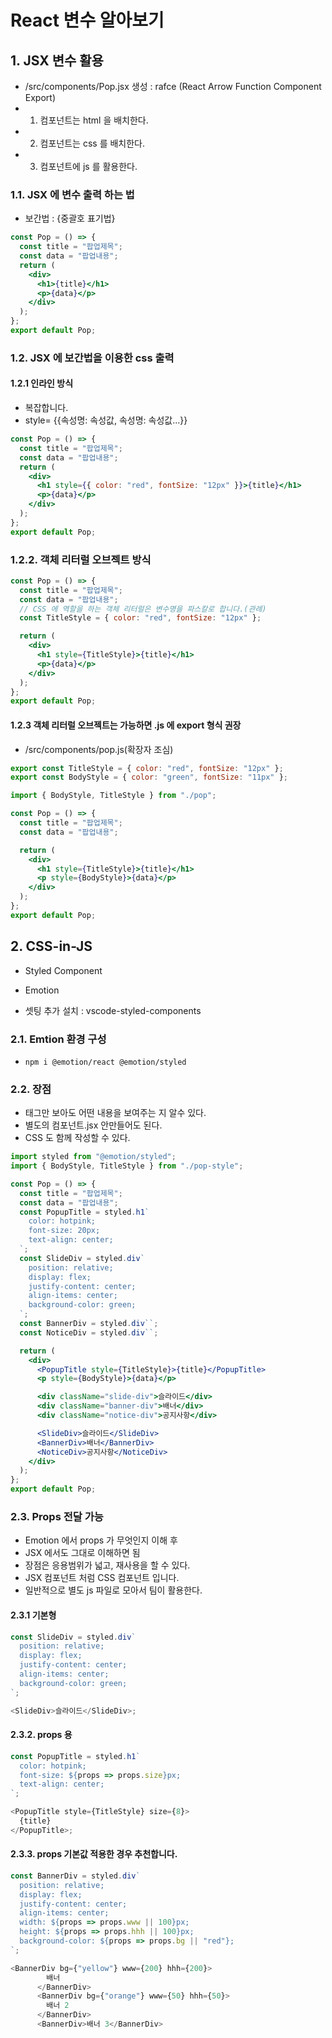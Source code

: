# React 변수 알아보기

## 1. JSX 변수 활용

- /src/components/Pop.jsx 생성
  : rafce (React Arrow Function Component Export)
- 1. 컴포넌트는 html 을 배치한다.
- 2. 컴포넌트는 css 를 배치한다.
- 3. 컴포넌트에 js 를 활용한다.

### 1.1. JSX 에 변수 출력 하는 법

- 보간법 : {중괄호 표기법}

```jsx
const Pop = () => {
  const title = "팝업제목";
  const data = "팝업내용";
  return (
    <div>
      <h1>{title}</h1>
      <p>{data}</p>
    </div>
  );
};
export default Pop;
```

### 1.2. JSX 에 보간법을 이용한 css 출력

#### 1.2.1 인라인 방식

- 복잡합니다.
- style= {{속성명: 속성값, 속성명: 속성값...}}

```jsx
const Pop = () => {
  const title = "팝업제목";
  const data = "팝업내용";
  return (
    <div>
      <h1 style={{ color: "red", fontSize: "12px" }}>{title}</h1>
      <p>{data}</p>
    </div>
  );
};
export default Pop;
```

### 1.2.2. 객체 리터럴 오브젝트 방식

```jsx
const Pop = () => {
  const title = "팝업제목";
  const data = "팝업내용";
  // CSS 에 역할을 하는 객체 리터럴은 변수명을 파스칼로 합니다.(관례)
  const TitleStyle = { color: "red", fontSize: "12px" };

  return (
    <div>
      <h1 style={TitleStyle}>{title}</h1>
      <p>{data}</p>
    </div>
  );
};
export default Pop;
```

#### 1.2.3 객체 리터럴 오브젝트는 가능하면 .js 에 export 형식 권장

- /src/components/pop.js(확장자 조심)

```js
export const TitleStyle = { color: "red", fontSize: "12px" };
export const BodyStyle = { color: "green", fontSize: "11px" };
```

```jsx
import { BodyStyle, TitleStyle } from "./pop";

const Pop = () => {
  const title = "팝업제목";
  const data = "팝업내용";

  return (
    <div>
      <h1 style={TitleStyle}>{title}</h1>
      <p style={BodyStyle}>{data}</p>
    </div>
  );
};
export default Pop;
```

## 2. CSS-in-JS

- Styled Component
- Emotion

- 셋팅 추가 설치
  : vscode-styled-components

### 2.1. Emtion 환경 구성

- `npm i @emotion/react @emotion/styled`

### 2.2. 장점

- 태그만 보아도 어떤 내용을 보여주는 지 알수 있다.
- 별도의 컴포넌트.jsx 안만들어도 된다.
- CSS 도 함께 작성할 수 있다.

```jsx
import styled from "@emotion/styled";
import { BodyStyle, TitleStyle } from "./pop-style";

const Pop = () => {
  const title = "팝업제목";
  const data = "팝업내용";
  const PopupTitle = styled.h1`
    color: hotpink;
    font-size: 20px;
    text-align: center;
  `;
  const SlideDiv = styled.div`
    position: relative;
    display: flex;
    justify-content: center;
    align-items: center;
    background-color: green;
  `;
  const BannerDiv = styled.div``;
  const NoticeDiv = styled.div``;

  return (
    <div>
      <PopupTitle style={TitleStyle}>{title}</PopupTitle>
      <p style={BodyStyle}>{data}</p>

      <div className="slide-div">슬라이드</div>
      <div className="banner-div">배너</div>
      <div className="notice-div">공지사항</div>

      <SlideDiv>슬라이드</SlideDiv>
      <BannerDiv>배너</BannerDiv>
      <NoticeDiv>공지사항</NoticeDiv>
    </div>
  );
};
export default Pop;
```

### 2.3. Props 전달 가능

- Emotion 에서 props 가 무엇인지 이해 후
- JSX 에서도 그대로 이해하면 됨
- 장점은 응용범위가 넓고, 재사용을 할 수 있다.
- JSX 컴포넌트 처럼 CSS 컴포넌트 입니다.
- 일반적으로 별도 js 파일로 모아서 팀이 활용한다.

#### 2.3.1 기본형

```js
const SlideDiv = styled.div`
  position: relative;
  display: flex;
  justify-content: center;
  align-items: center;
  background-color: green;
`;

<SlideDiv>슬라이드</SlideDiv>;
```

#### 2.3.2. props 용

```js
const PopupTitle = styled.h1`
  color: hotpink;
  font-size: ${props => props.size}px;
  text-align: center;
`;

<PopupTitle style={TitleStyle} size={8}>
  {title}
</PopupTitle>;
```

#### 2.3.3. props 기본값 적용한 경우 추천합니다.

```js
const BannerDiv = styled.div`
  position: relative;
  display: flex;
  justify-content: center;
  align-items: center;
  width: ${props => props.www || 100}px;
  height: ${props => props.hhh || 100}px;
  background-color: ${props => props.bg || "red"};
`;
```

```js
<BannerDiv bg={"yellow"} www={200} hhh={200}>
        배너
      </BannerDiv>
      <BannerDiv bg={"orange"} www={50} hhh={50}>
        배너 2
      </BannerDiv>
      <BannerDiv>배너 3</BannerDiv>
```
